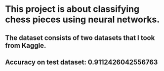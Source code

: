 # This project is about classifying chess pieces using neural networks.
## The dataset consists of two datasets that I took from Kaggle.
## Accuracy on test dataset: 0.9112426042556763

